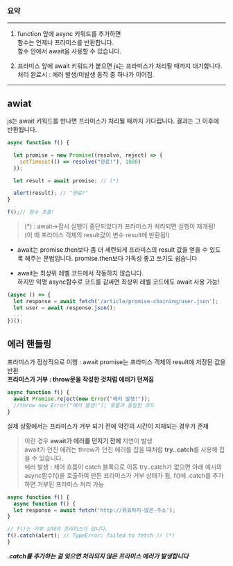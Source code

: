 ### 요약
---

1. function 앞에 async 키워드를 추가하면  
   함수는 언제나 프라미스를 반환합니다.  
   함수 안에서 await을 사용할 수 있습니다.

2. 프라미스 앞에 await 키워드가 붙으면 js는 프라미스가 처리될 때까지 대기합니다.  
    처리 완료시 : 에러 발생/미발생 동작 중 하나가 이어짐.

---

## awiat
js는 await 키워드를 만나면 프라미스가 처리될 때까지 기다립니다. 결과는 그 이후에 반환됩니다.  
```JavaScript
async function f() {

  let promise = new Promise((resolve, reject) => {
    setTimeout(() => resolve("완료!"), 1000)
  });

  let result = await promise; // (*)

  alert(result); // "완료!"
}

f();// 함수 호출! 
```
> (*) : await->잠시 실행이 중단되었다가 프라미스가 처리되면 실행이 재개됨!  
> (이 때 프라미스 객체의 result값이 변수 result에 반환됨!)  

- await는 promise.then보다 좀 더 세련되게 프라미스의 result 값을 얻을 수 있도록 해주는 문법입니다. promise.then보다 가독성 좋고 쓰기도 쉽습니다

- await는 최상위 레벨 코드에서 작동하지 않습니다.  
하지만 익명 async함수로 코드를 감싸면 최상위 레벨 코드에도 await 사용 가능!  
```JavaScript
(async () => {
  let response = await fetch('/article/promise-chaining/user.json');
  let user = await response.json();
  ...
})();
```

## 에러 핸들링
프라미스가 정상적으로 이행 : await promise는 프라미스 객체의 result에 저장된 값을 반환  
**프라미스가 거부 : throw문을 작성한 것처럼 에러가 던져짐**
```JavaScript
async function f() {
  await Promise.reject(new Error("에러 발생!"));
  //throw new Error("에러 발생!"); 윗줄과 동일한 코드
}
```

실제 상황에서는 프라미스가 거부 되기 전에 약간의 시간이 지체되는 경우가 존재  
> 이런 경우 **await가 에러를 던지기 전에** 지연이 발생  
> await가 던진 에러는 throw가 던진 에러를 잡을 때처럼 **try..catch**를 사용해 잡을 수 있습니다.  
>에러 발생 : 제어 흐름이 catch 블록으로 이동
> try..catch가 없으면 아래 예시의 async함수f()을 호출하여 만든 프라미스가 거부 상태가 됨, f()에 .catch를 추가하면 거부된 프라미스 처리 가능
```JavaScript
async function f() {
  async function f() {
  let response = await fetch('http://유효하지-않은-주소');
}

// f()는 거부 상태의 프라미스가 됩니다.
f().catch(alert); // TypeError: failed to fetch // (*)
}
```
***.catch를 추가하는 걸 잊으면 처리되지 않은 프라미스 에러가 발생합니다***